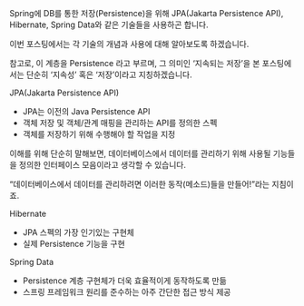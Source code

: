 Spring에 DB를 통한 저장(Persistence)을 위해 JPA(Jakarta Persistence API), Hibernate, Spring Data와 같은 기술들을 사용하곤 합니다.

이번 포스팅에서는 각 기술의 개념과 사용에 대해 알아보도록 하겠습니다.

참고로, 이 계층을 Persistence 라고 부르며, 그 의미인 ‘지속되는 저장’을 본 포스팅에서는 단순히 ‘지속성’ 혹은 ‘저장’이라고 지칭하겠습니다.

JPA(Jakarta Persistence API)

- JPA는 이전의 Java Persistence API
- 객체 저장 및 객체/관계 매핑을 관리하는 API를 정의한 스펙
- 객체를 저장하기 위해 수행해야 할 작업을 지정

이해를 위해 단순히 말해보면, 데이터베이스에서 데이터를 관리하기 위해 사용될 기능들을 정의한 인터페이스 모음이라고 생각할 수 있습니다.

“데이터베이스에서 데이터를 관리하려면 이러한 동작(메소드)들을 만들어!”라는 지침이죠.

Hibernate

- JPA 스펙의 가장 인기있는 구현체
- 실제 Persistence 기능을 구현

Spring Data

- Persistence 계층 구현체가 더욱 효율적이게 동작하도록 만듦
- 스프링 프레임워크 원리를 준수하는 아주 간단한 접근 방식 제공
